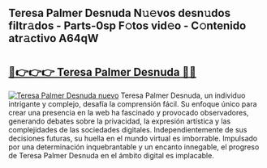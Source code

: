 ## Teresa Palmer Desnuda N𝚞𝚎vos desn𝚞dos filtr𝚊dos - Parts-0sp F𝚘tos vid𝚎o - C𝚘ntenido atr𝚊ctivo A64qW

# <h2><a href="http://mbdis2l.tromn.icu/?c=Teresa+Palmer+Desnuda">🔗👉👉👉 Teresa Palmer Desnuda 🔗🔗</a></h2>

[![Teresa Palmer Desnuda nuevo](https://i.imgur.com/pEAQMta.gif)](http://mbdis2l.tromn.icu/?c=Teresa+Palmer+Desnuda)
Teresa Palmer Desnuda, un individuo intrigante y complejo, desafía la comprensión fácil. Su enfoque único para crear una presencia en la web ha fascinado y provocado observadores, generando debates sobre la privacidad, la expresión artística y las complejidades de las sociedades digitales. Independientemente de sus decisiones futuras, su huella en el mundo virtual es imborrable. Impulsado por una determinación inquebrantable y un encanto innegable, el progreso de Teresa Palmer Desnuda en el ámbito digital es implacable.
